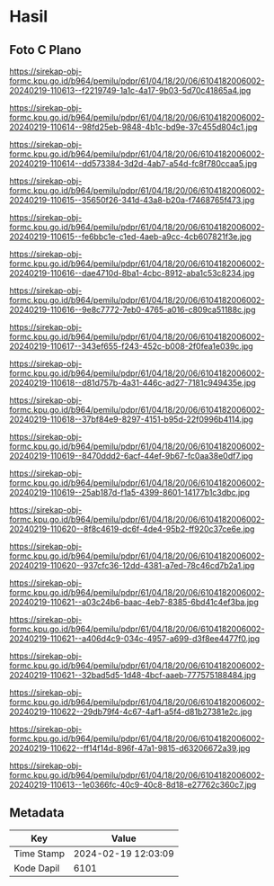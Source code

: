 # Hasil

## Foto C Plano

https://sirekap-obj-formc.kpu.go.id/b964/pemilu/pdpr/61/04/18/20/06/6104182006002-20240219-110613--f2219749-1a1c-4a17-9b03-5d70c41865a4.jpg

https://sirekap-obj-formc.kpu.go.id/b964/pemilu/pdpr/61/04/18/20/06/6104182006002-20240219-110614--98fd25eb-9848-4b1c-bd9e-37c455d804c1.jpg

https://sirekap-obj-formc.kpu.go.id/b964/pemilu/pdpr/61/04/18/20/06/6104182006002-20240219-110614--dd573384-3d2d-4ab7-a54d-fc8f780ccaa5.jpg

https://sirekap-obj-formc.kpu.go.id/b964/pemilu/pdpr/61/04/18/20/06/6104182006002-20240219-110615--35650f26-341d-43a8-b20a-f7468765f473.jpg

https://sirekap-obj-formc.kpu.go.id/b964/pemilu/pdpr/61/04/18/20/06/6104182006002-20240219-110615--fe6bbc1e-c1ed-4aeb-a9cc-4cb607821f3e.jpg

https://sirekap-obj-formc.kpu.go.id/b964/pemilu/pdpr/61/04/18/20/06/6104182006002-20240219-110616--dae4710d-8ba1-4cbc-8912-aba1c53c8234.jpg

https://sirekap-obj-formc.kpu.go.id/b964/pemilu/pdpr/61/04/18/20/06/6104182006002-20240219-110616--9e8c7772-7eb0-4765-a016-c809ca51188c.jpg

https://sirekap-obj-formc.kpu.go.id/b964/pemilu/pdpr/61/04/18/20/06/6104182006002-20240219-110617--343ef655-f243-452c-b008-2f0fea1e039c.jpg

https://sirekap-obj-formc.kpu.go.id/b964/pemilu/pdpr/61/04/18/20/06/6104182006002-20240219-110618--d81d757b-4a31-446c-ad27-7181c949435e.jpg

https://sirekap-obj-formc.kpu.go.id/b964/pemilu/pdpr/61/04/18/20/06/6104182006002-20240219-110618--37bf84e9-8297-4151-b95d-22f0996b4114.jpg

https://sirekap-obj-formc.kpu.go.id/b964/pemilu/pdpr/61/04/18/20/06/6104182006002-20240219-110619--8470ddd2-6acf-44ef-9b67-fc0aa38e0df7.jpg

https://sirekap-obj-formc.kpu.go.id/b964/pemilu/pdpr/61/04/18/20/06/6104182006002-20240219-110619--25ab187d-f1a5-4399-8601-14177b1c3dbc.jpg

https://sirekap-obj-formc.kpu.go.id/b964/pemilu/pdpr/61/04/18/20/06/6104182006002-20240219-110620--8f8c4619-dc6f-4de4-95b2-ff920c37ce6e.jpg

https://sirekap-obj-formc.kpu.go.id/b964/pemilu/pdpr/61/04/18/20/06/6104182006002-20240219-110620--937cfc36-12dd-4381-a7ed-78c46cd7b2a1.jpg

https://sirekap-obj-formc.kpu.go.id/b964/pemilu/pdpr/61/04/18/20/06/6104182006002-20240219-110621--a03c24b6-baac-4eb7-8385-6bd41c4ef3ba.jpg

https://sirekap-obj-formc.kpu.go.id/b964/pemilu/pdpr/61/04/18/20/06/6104182006002-20240219-110621--a406d4c9-034c-4957-a699-d3f8ee4477f0.jpg

https://sirekap-obj-formc.kpu.go.id/b964/pemilu/pdpr/61/04/18/20/06/6104182006002-20240219-110621--32bad5d5-1d48-4bcf-aaeb-777575188484.jpg

https://sirekap-obj-formc.kpu.go.id/b964/pemilu/pdpr/61/04/18/20/06/6104182006002-20240219-110622--29db79f4-4c67-4af1-a5f4-d81b27381e2c.jpg

https://sirekap-obj-formc.kpu.go.id/b964/pemilu/pdpr/61/04/18/20/06/6104182006002-20240219-110622--ff14f14d-896f-47a1-9815-d63206672a39.jpg

https://sirekap-obj-formc.kpu.go.id/b964/pemilu/pdpr/61/04/18/20/06/6104182006002-20240219-110613--1e0366fc-40c9-40c8-8d18-e27762c360c7.jpg


## Metadata

| Key        | Value               |
| ---------- | ------------------- |
| Time Stamp | 2024-02-19 12:03:09 |
| Kode Dapil | 6101                |




